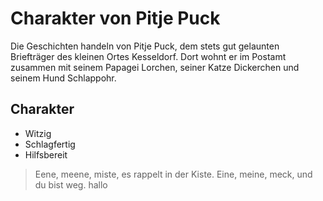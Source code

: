 # Charakter von Pitje Puck
Die Geschichten handeln von Pitje Puck, dem stets gut gelaunten Briefträger des kleinen Ortes Kesseldorf. Dort wohnt er im Postamt zusammen mit seinem Papagei Lorchen, seiner Katze Dickerchen und seinem Hund Schlappohr.
## Charakter
* Witzig
* Schlagfertig
* Hilfsbereit

> Eene, meene, miste,
> es rappelt in der Kiste.
> Eine, meine, meck,
> und du bist weg.
> hallo


